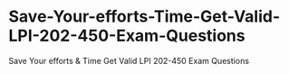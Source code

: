 # Save-Your-efforts-Time-Get-Valid-LPI-202-450-Exam-Questions
Save Your efforts &amp; Time Get Valid LPI 202-450 Exam Questions

